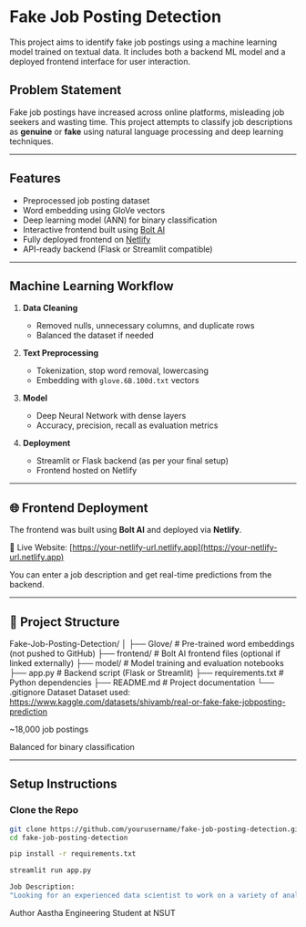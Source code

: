 # Fake Job Posting Detection

This project aims to identify fake job postings using a machine learning model trained on textual data. It includes both a backend ML model and a deployed frontend interface for user interaction.

##  Problem Statement

Fake job postings have increased across online platforms, misleading job seekers and wasting time. This project attempts to classify job descriptions as **genuine** or **fake** using natural language processing and deep learning techniques.

---

##  Features

- Preprocessed job posting dataset
- Word embedding using GloVe vectors
- Deep learning model (ANN) for binary classification
- Interactive frontend built using [Bolt AI](https://bolt.ai)
- Fully deployed frontend on [Netlify](https://www.netlify.com/)
- API-ready backend (Flask or Streamlit compatible)

---

##  Machine Learning Workflow

1. **Data Cleaning**
   - Removed nulls, unnecessary columns, and duplicate rows
   - Balanced the dataset if needed

2. **Text Preprocessing**
   - Tokenization, stop word removal, lowercasing
   - Embedding with `glove.6B.100d.txt` vectors

3. **Model**
   - Deep Neural Network with dense layers
   - Accuracy, precision, recall as evaluation metrics

4. **Deployment**
   - Streamlit or Flask backend (as per your final setup)
   - Frontend hosted on Netlify

---

## 🌐 Frontend Deployment

The frontend was built using **Bolt AI** and deployed via **Netlify**.

🔗 Live Website: [https://your-netlify-url.netlify.app](https://your-netlify-url.netlify.app)

You can enter a job description and get real-time predictions from the backend.

---

## 📁 Project Structure
Fake-Job-Posting-Detection/
│
├── Glove/ # Pre-trained word embeddings (not pushed to GitHub)
├── frontend/ # Bolt AI frontend files (optional if linked externally)
├── model/ # Model training and evaluation notebooks
├── app.py # Backend script (Flask or Streamlit)
├── requirements.txt # Python dependencies
├── README.md # Project documentation
└── .gitignore
Dataset
Dataset used: https://www.kaggle.com/datasets/shivamb/real-or-fake-fake-jobposting-prediction

~18,000 job postings

Balanced for binary classification


---

##  Setup Instructions

### Clone the Repo

```bash
git clone https://github.com/yourusername/fake-job-posting-detection.git
cd fake-job-posting-detection

pip install -r requirements.txt

streamlit run app.py

Job Description:
"Looking for an experienced data scientist to work on a variety of analytics projects..."
```


Author
Aastha
Engineering Student at NSUT

